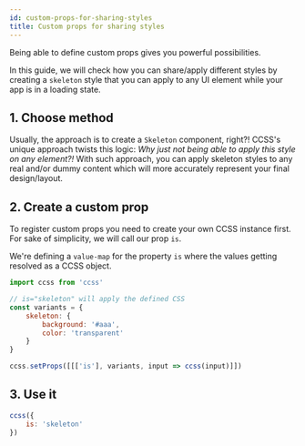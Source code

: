 ```yaml
---
id: custom-props-for-sharing-styles
title: Custom props for sharing styles
---
```


Being able to define custom props gives you powerful possibilities.

In this guide, we will check how you can share/apply different styles by creating a `skeleton` style
that you can apply to any UI element while your app is in a loading state.

## 1. Choose method

Usually, the approach is to create a `Skeleton` component, right?! CCSS's unique approach twists this logic:
_Why just not being able to apply this style on any element?!_ With such approach, you can apply
skeleton styles to any real and/or dummy content which will more accurately represent your final design/layout.

## 2. Create a custom prop

To register custom props you need to create your own CCSS instance first. For sake of simplicity, we will
call our prop `is`.

We're defining a `value-map` for the property `is` where the values getting resolved as a CCSS object.

```js
import ccss from 'ccss'

// is="skeleton" will apply the defined CSS
const variants = {
    skeleton: {
        background: '#aaa',
        color: 'transparent'
    }
}

ccss.setProps([[['is'], variants, input => ccss(input)]])
```

## 3. Use it

```js
ccss({
    is: 'skeleton'
})
```
